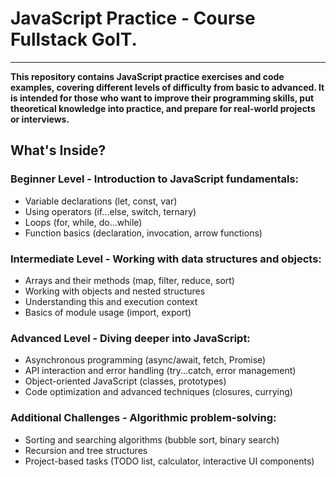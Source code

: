 # JavaScript Practice - Course Fullstack GoIT.

---

**This repository contains JavaScript practice exercises and code examples,
covering different levels of difficulty from basic to advanced. It is intended
for those who want to improve their programming skills, put theoretical
knowledge into practice, and prepare for real-world projects or interviews.**

## What's Inside?

### Beginner Level - Introduction to JavaScript fundamentals:

- Variable declarations (let, const, var)
- Using operators (if...else, switch, ternary)
- Loops (for, while, do...while)
- Function basics (declaration, invocation, arrow functions)

### Intermediate Level - Working with data structures and objects:

- Arrays and their methods (map, filter, reduce, sort)
- Working with objects and nested structures
- Understanding this and execution context
- Basics of module usage (import, export)

### Advanced Level - Diving deeper into JavaScript:

- Asynchronous programming (async/await, fetch, Promise)
- API interaction and error handling (try...catch, error management)
- Object-oriented JavaScript (classes, prototypes)
- Code optimization and advanced techniques (closures, currying)

### Additional Challenges - Algorithmic problem-solving:

- Sorting and searching algorithms (bubble sort, binary search)
- Recursion and tree structures
- Project-based tasks (TODO list, calculator, interactive UI components)

